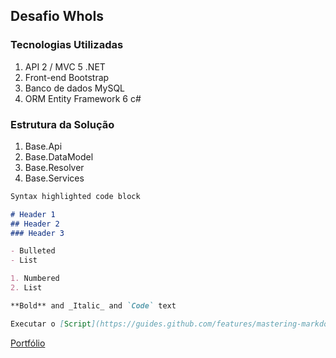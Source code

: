 ## Desafio WhoIs

### Tecnologias Utilizadas
1. API 2 / MVC 5 .NET
2. Front-end Bootstrap
3. Banco de dados MySQL
4. ORM Entity Framework 6 c#

### Estrutura da Solução
1. Base.Api
2. Base.DataModel
3. Base.Resolver
4. Base.Services

```markdown
Syntax highlighted code block

# Header 1
## Header 2
### Header 3

- Bulleted
- List

1. Numbered
2. List

**Bold** and _Italic_ and `Code` text

Executar o [Script](https://guides.github.com/features/mastering-markdown/) para a geração da estrutura da base/tables MySQL


```


[Portfólio](https://www.leonardo.poa.br)
